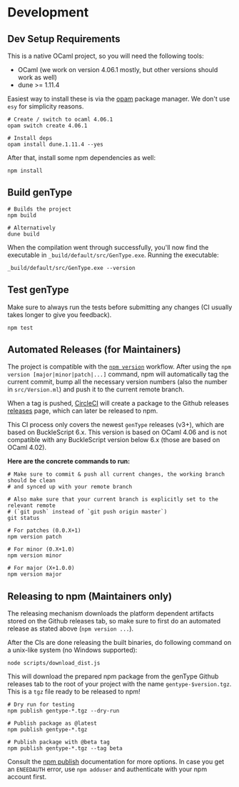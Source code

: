 # Development

## Dev Setup Requirements

This is a native OCaml project, so you will need the following tools:
- OCaml (we work on version 4.06.1 mostly, but other versions should work as well)
- dune >= 1.11.4

Easiest way to install these is via the [opam](https://opam.ocaml.org/doc/Install.html) package manager. We don't use `esy` for simplicity reasons.

```
# Create / switch to ocaml 4.06.1
opam switch create 4.06.1

# Install deps
opam install dune.1.11.4 --yes
```

After that, install some npm dependencies as well:

```
npm install
```

## Build genType

```
# Builds the project
npm build

# Alternatively
dune build
```

When the compilation went through successfully, you'll now find the executable in `_build/default/src/GenType.exe`.
Running the executable:

```
_build/default/src/GenType.exe --version
```

## Test genType

Make sure to always run the tests before submitting any changes (CI usually takes
longer to give you feedback).

```
npm test
```

## Automated Releases (for Maintainers)

The project is compatible with the [`npm
version`](https://docs.npmjs.com/cli/version) workflow. After using the `npm
version [major|minor|patch|...]` command, npm will automatically tag the
current commit, bump all the necessary version numbers (also the number in
`src/Version.ml`) and push it to the current remote branch.

When a tag is pushed, [CircleCI](https://circleci.com/gh/rescript-association/genType) will create a package to the Github releases [releases](https://github.com/rescript-association/genType/releases) page, which can later be released to npm.

This CI process only covers the newest `genType` releases (v3+), which are based on BuckleScript 6.x. This version is based on OCaml 4.06 and is not compatible with any BuckleScript version below 6.x (those are based on OCaml 4.02).

**Here are the concrete commands to run:**

```
# Make sure to commit & push all current changes, the working branch should be clean
# and synced up with your remote branch

# Also make sure that your current branch is explicitly set to the relevant remote
# (`git push` instead of `git push origin master`)
git status

# For patches (0.0.X+1)
npm version patch

# For minor (0.X+1.0)
npm version minor

# For major (X+1.0.0)
npm version major
```

## Releasing to npm (Maintainers only)

The releasing mechanism downloads the platform dependent artifacts stored on
the Github releases tab, so make sure to first do an automated release as
stated above (`npm version ...`).

After the CIs are done releasing the built binaries, do following command on a unix-like system (no Windows supported):

```
node scripts/download_dist.js
```

This will download the prepared npm package from the genType Github releases
tab to the root of your project with the name `gentype-$version.tgz`. This is
a `tgz` file ready to be released to npm!

```
# Dry run for testing
npm publish gentype-*.tgz --dry-run

# Publish package as @latest
npm publish gentype-*.tgz

# Publish package with @beta tag
npm publish gentype-*.tgz --tag beta
```

Consult the [npm publish](https://docs.npmjs.com/cli/publish) documentation for more options.
In case you get an `ENEEDAUTH` error, use `npm adduser` and authenticate with your npm account first.
